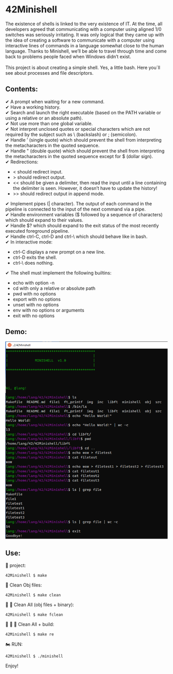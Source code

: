 # 42Minishell
The existence of shells is linked to the very existence of IT. At the time, all developers agreed that communicating with a computer using aligned 1/0 switches was seriously irritating. It was only logical that they came up with the idea of creating a software to communicate with a computer using interactive lines of commands in a language somewhat close to the human language. Thanks to Minishell, we’ll be able to travel through time and come back to problems people faced when Windows didn’t exist.<br/><br/>
This project is about creating a simple shell.
Yes, a little bash. Here you´ll see about processes and file descriptors.
## Contents:
✔ A prompt when waiting for a new command.<br/>
✔ Have a working history.<br/>
✔ Search and launch the right executable (based on the PATH variable or using a
relative or an absolute path).<br/>
✔ Not use more than one global variable.<br/>
✔ Not interpret unclosed quotes or special characters which are not required by the
subject such as \ (backslash) or ; (semicolon).<br/>
✔ Handle ’ (single quote) which should prevent the shell from interpreting the metacharacters in the quoted sequence.<br/>
✔ Handle " (double quote) which should prevent the shell from interpreting the metacharacters in the quoted sequence except for $ (dollar sign).<br/>
✔ Redirections:
- < should redirect input.
- \> should redirect output.
- \<\< should be given a delimiter, then read the input until a line containing the
delimiter is seen. However, it doesn’t have to update the history!<br/>
- \>\> should redirect output in append mode.

✔ Implement pipes (| character). The output of each command in the pipeline is
connected to the input of the next command via a pipe.<br/>
✔ Handle environment variables ($ followed by a sequence of characters) which
should expand to their values.<br/>
✔ Handle $? which should expand to the exit status of the most recently executed
foreground pipeline.<br/>
✔ Handle ctrl-C, ctrl-D and ctrl-\ which should behave like in bash.<br/>
✔ In interactive mode:
- ctrl-C displays a new prompt on a new line.
- ctrl-D exits the shell.
- ctrl-\ does nothing.

✔ The shell must implement the following builtins:
- echo with option -n
- cd with only a relative or absolute path
- pwd with no options
- export with no options
- unset with no options
- env with no options or arguments
- exit with no options

## Demo:

![mini](./demo.png)

## Use:

🚧 project:<br/>
```
42Minishell $ make
```
🚿 Clean Obj files:<br/>
```
42Minishell $ make clean
```
🚿 🚿 Clean All (obj files + binary):<br/>
```
42Minishell $ make fclean
```
🚿 🚿 🚧 Clean All + build:<br/>
```
42Minishell $ make re
```
🏍 RUN:<br/>
```
42Minishell $ ./minishell
```



Enjoy!<br/>
